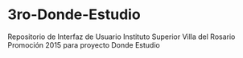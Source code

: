 # 3ro-Donde-Estudio
Repositorio de Interfaz de Usuario Instituto Superior Villa del Rosario Promoción 2015 para proyecto Donde Estudio
